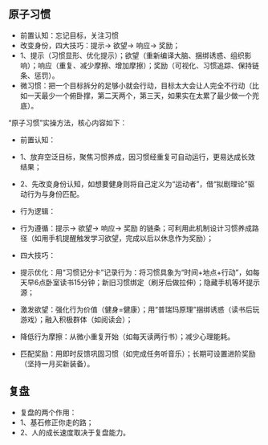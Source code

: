 ## 原子习惯
- 前置认知：忘记目标，关注习惯
- 改变身份，四大技巧：提示-> 欲望-> 响应-> 奖励；
- 1、提示（习惯显形、优化提示）；欲望（重新编译大脑、捆绑诱惑、组织影响）；响应（重复、减少摩擦、增加摩擦）；奖励（可视化、习惯追踪、保持链条、惩罚）。
- 微习惯：把一个目标拆分的足够小就会行动，目标太大会让人完全不行动（比如一天最少一个俯卧撑，第二天两个，第三天，如果实在太累了最少做一个兜底）。

“原子习惯”实操方法，核心内容如下：
- 前置认知：
- 1、放弃空泛目标，聚焦习惯养成，因习惯经重复可自动运行，更易达成长效结果；
- 2、先改变身份认知，如想要健身则将自己定义为“运动者”，借“拟剧理论”驱动行为与身份匹配。

- 行为逻辑：
- 行为遵循：提示-> 欲望-> 响应-> 奖励 的链条；可利用此机制设计习惯养成路径（如用手机提醒触发学习欲望，完成以后以休息作为奖励）；
- 四大技巧：
- 提示优化：用“习惯记分卡”记录行为：将习惯具象为“时间+地点+行动”，如每天早6点卧室读书15分钟；新旧习惯绑定（刷牙后做拉伸）；隐藏手机等坏提示源；
- 激发欲望：强化行为价值（健身=健康）；用“普瑞玛原理”捆绑诱惑（读书后玩游戏）；融入积极群体（如阅读会）；
- 降低行为摩擦：从微小重复开始（如每天读两行书）；减少心理能耗。
- 匹配奖励：用即时反馈巩固习惯（如完成任务听音乐）；长期可设置进阶奖励（坚持一月买新装备）。

## 复盘
- 复盘的两个作用：
- 1、基石修正你走的路；
- 2、人的成长速度取决于复盘能力。
